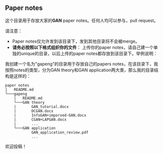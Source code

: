 ## Paper notes
这个目录用于存放大家的**GAN** paper notes。任何人均可以参与，pull request。

请注意：

* Paper notes仅允许发到该目录下，发到其他目录将不会被merge。
* **请务必按照以下格式组织你的文件**：
上传你的paper notes，请自己建一个单独的unique的目录，以后上传的paper notes都存放到该目录下。举例说明：

我创建一个名为"gapeng"的目录用于存放自己的papers notes，在该目录下，我按照notes的类型，分为GAN theory和GAN application两大类，那么我的目录结构是这样的：
```
paper notes
|   README.md
└───gapeng
    |   README.md
    └───GAN theory
    |       GAN_tutorial.docx
    |       DCGAN.docx
    |       InfoGAN+imporved-GAN.docx
    |       CGAN+LAPGAN.docx
    |       ...
    └───GAN application
            GAN_application_review.pdf
            ...
```

欢迎投稿！
